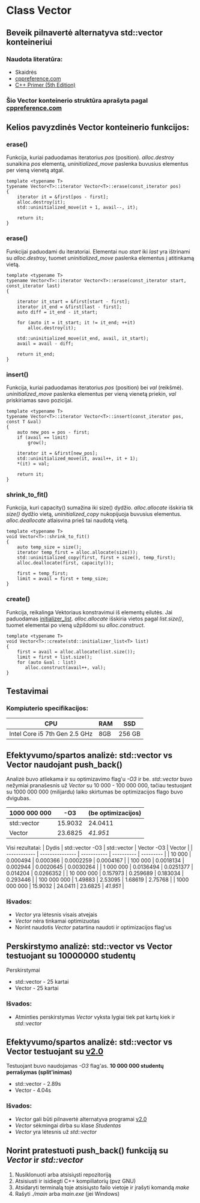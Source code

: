 # Class Vector

## Beveik pilnavertė alternatyva std::vector konteineriui
### Naudota literatūra:
- Skaidrės
- [cppreference.com](https://en.cppreference.com/w/cpp/container/vector)
- [C++ Primer (5th Edition)](https://www.amazon.com/Primer-5th-Stanley-B-Lippman/dp/0321714113)
  
### Šio Vector konteinerio struktūra aprašyta pagal [cppreference.com](https://en.cppreference.com/w/cpp/container/vector)

## Kelios pavyzdinės Vector konteinerio funkcijos:

### erase()
Funkcija, kuriai paduodamas iteratorius *pos* (position).
*alloc.destroy* sunaikina *pos* elementą, *uninitialized_move* paslenka buvusius elementus per vieną vienetą atgal.
```shell
template <typename T>
typename Vector<T>::iterator Vector<T>::erase(const_iterator pos)
{
    iterator it = &first[pos - first];
    alloc.destroy(it);
    std::uninitialized_move(it + 1, avail--, it);
        
    return it;
}
```

### erase()
Funkcijai paduodami du iteratoriai. Elementai nuo *start* iki *last* yra ištrinami su *alloc.destroy*, tuomet *uninitialized_move* paslenka elementus į atitinkamą vietą.
```shell
template <typename T>
typename Vector<T>::iterator Vector<T>::erase(const_iterator start, const_iterator last)
{

    iterator it_start = &first[start - first];
    iterator it_end = &first[last - first];
    auto diff = it_end - it_start;

    for (auto it = it_start; it != it_end; ++it)
        alloc.destroy(it);

    std::uninitialized_move(it_end, avail, it_start);
    avail = avail - diff;

    return it_end;
}
```
### insert()
Funkcija, kuriai paduodamas iteratorius *pos* (position) bei *val* (reikšmė). *uninitialized_move* paslenka elementus per vieną vienetą priekin, *val* priskiriamas savo pozicijai.
```shell
template <typename T>
typename Vector<T>::iterator Vector<T>::insert(const_iterator pos, const T &val)
{
    auto new_pos = pos - first;
    if (avail == limit)
        grow();

    iterator it = &first[new_pos];
    std::uninitialized_move(it, avail++, it + 1);
    *(it) = val;

    return it;
}
```
### shrink_to_fit()
Funkcija, kuri capacity() sumažina iki size() dydžio. *alloc.allocate* išskiria tik *size()* dydžio vietą, *uninitialized_copy* nukopijuoja buvusius elementus. *alloc.deallocate* atlaisvina prieš tai naudotą vietą.
```shell
template <typename T>
void Vector<T>::shrink_to_fit()
{    
    auto temp_size = size();
    iterator temp_first = alloc.allocate(size());
    std::uninitialized_copy(first, first + size(), temp_first);
    alloc.deallocate(first, capacity());

    first = temp_first;
    limit = avail = first + temp_size;
}
```
### create()
Funkcija, reikalinga Vektoriaus konstravimui iš elementų eilutės. Jai paduodamas [initializer_list](https://en.cppreference.com/w/cpp/utility/initializer_list). *alloc.allocate* išskiria vietos pagal *list.size()*, tuomet elementai po vieną užpildomi su *alloc.construct*.
```shell
template <typename T>
void Vector<T>::create(std::initializer_list<T> list)
{
    first = avail = alloc.allocate(list.size());
    limit = first + list.size();
    for (auto &val : list)
       alloc.construct(avail++, val);
}
```
## Testavimai

### Kompiuterio specifikacijos:
| CPU                           | RAM | SSD    |
| ----------------------------- | --- | ------ |
| Intel Core i5 7th Gen 2.5 GHz | 8GB | 256 GB |

## Efektyvumo/spartos analizė: **std::vector vs Vector** naudojant push_back()

Analizė buvo atliekama ir su optimizavimo flag'u *-O3* ir be. 
*std::vector* buvo nežymiai pranašesnis už *Vector* su 10 000 - 100 000 000,  tačiau testuojant su 1000 000 000 (milijardu) laiko skirtumas be optimizacijos flago buvo dvigubas. 

| 1000 000 000 | -O3     | (be optimizacijos) |
| ------------ | ------- | ------------------ |
| std::vector  | 15.9032 | 24.0411            |
| Vector       | 23.6825 | *41.951*           |

Visi rezultatai:
| Dydis        | std::vector -O3 | std::vector | Vector -O3 | Vector    |
| ------------ | --------------- | ----------- | ---------- | --------- |
| 10 000       | 0.000494        | 0.000366    | 0.0002259  | 0.0004167 |
| 100 000      | 0.0018134       | 0.002944    | 0.0020645  | 0.0030264 |
| 1 000 000    | 0.0136494       | 0.0251377   | 0.014204   | 0.0266352 |
| 10 000 000   | 0.157973        | 0.259689    | 0.183034   | 0.293446  |
| 100 000 000  | 1.49883         | 2.53095     | 1.68619    | 2.75768   |
| 1000 000 000 | 15.9032         | 24.0411     | 23.6825    | *41.951*  |

### Išvados:
- *Vector* yra lėtesnis visais atvejais
- *Vector* nėra tinkamai optimizuotas
- Norint naudotis *Vector* patartina naudoti ir optimizacijos flag'us

## Perskirstymo analizė: **std::vector vs Vector** testuojant su 10000000 studentų

Perskirstymai
* std::vector - 25 kartai
* Vector - 25 kartai

### Išvados:
- Atminties perskirstymas *Vector* vyksta lygiai tiek pat kartų kiek ir *std::vector*

##  Efektyvumo/spartos analizė: **std::vector vs Vector** testuojant su [v2.0](https://github.com/Definitelynotaspruce/2-oji_uzduotis)

Testuojant buvo naudojamas *-O3* flag'as.
**10 000 000 studentų perrašymas (split'inimas)**
* std::vector -  2.89s
* Vector -  4.04s

### Išvados:
- *Vector* gali būti pilnavertė alternatyva programai [v2.0](https://github.com/Definitelynotaspruce/2-oji_uzduotis)
- *Vector* sėkmingai dirba su klase *Studentas*
- *Vector* yra lėtesnis už *std::vector*

## Norint pratestuoti push_back() funkciją su *Vector* ir *std::vector*
1. Nusiklonuoti arba atsisiųsti repozitoriją
2. Atsisiusti ir isidiegti C++ kompiliatorių (pvz GNU)
3. Atsidaryti terminalą toje atsisiųsto failo vietoje ir įrašyti komandą *make* 
4. Rašyti *./main* arba *main.exe* (jei Windows)